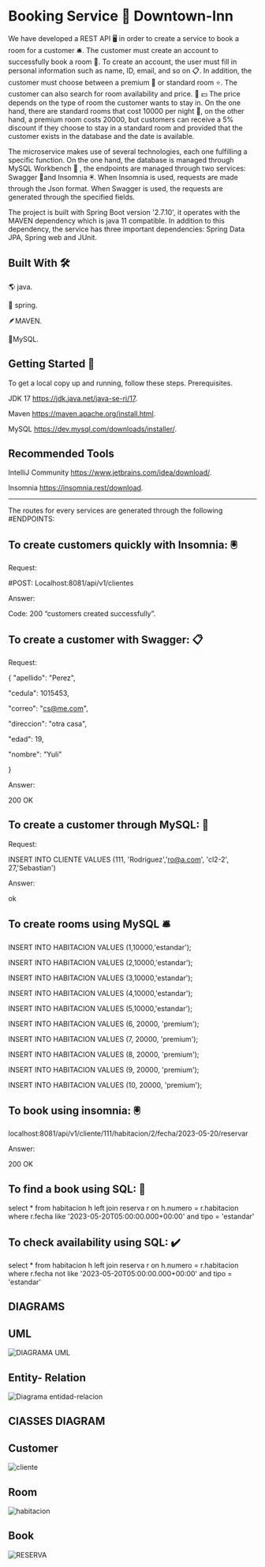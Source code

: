 # Booking Service :hotel: Downtown-Inn
We have developed a REST API 🖥️ in order to create a service to book a room for a customer 🛎️. The customer must create an account to successfully book a room 📖. To create an account, the user must fill in personal information such as name, ID, email, and so on 📋. In addition, the customer must choose between a premium 🌟 or standard room ⭐. The customer can also search for room availability and price. 📆 💵 The price depends on the type of room the customer wants to stay in. On the one hand, there are standard rooms that cost 10000 per night 🌃, on the other hand, a premium room costs 20000, but customers can receive a 5% discount if they choose to stay in a standard room and provided that the customer exists in the database and the date is available.


The microservice makes use of several technologies, each one fulfilling a specific function. On the one hand, the database is managed through MySQL Workbench 🐬 , the endpoints are managed through two services: Swagger 🔖and Insomnia 🖲️. When Insomnia is used, requests are made through the Json format. When Swagger is used, the requests are generated through the specified fields.


The project is built with Spring Boot version '2.7.10', it operates with the MAVEN dependency which is java 11 compatible. In addition to this dependency, the service has three important dependencies: Spring Data JPA, Spring web and JUnit.


## Built With 🛠️
🌎 java.

🥬 spring.

🪶MAVEN.

🐬MySQL.

## Getting Started 🚙

To get a local copy up and running, follow these steps.
Prerequisites.

JDK 17 https://jdk.java.net/java-se-ri/17.

Maven https://maven.apache.org/install.html.

MySQL https://dev.mysql.com/downloads/installer/.


## Recommended Tools
IntelliJ Community https://www.jetbrains.com/idea/download/.

Insomnia https://insomnia.rest/download.

____________________________________________________________________________________________________

The routes for every services are generated through the following #ENDPOINTS:

## To create customers quickly with Insomnia: :trackball:	

Request: 

#POST: Localhost:8081/api/v1/clientes

Answer:

Code: 200 “customers created successfully”.


## To create a customer with Swagger: :clipboard:	

Request:

{
  "apellido": "Perez",
  
  "cedula": 1015453,


"correo": "cs@me.com",

"direccion": "otra casa",

"edad": 19,

"nombre": "Yuli"

}

Answer:

200 OK

## To create a customer through MySQL: 🐬

Request: 

INSERT INTO CLIENTE VALUES (111, 'Rodriguez','ro@a.com', 'cl2-2', 27,'Sebastian') 

Answer: 

ok


## To create rooms using MySQL :bellhop_bell:	

INSERT INTO HABITACION VALUES (1,10000,'estandar');

INSERT INTO HABITACION VALUES (2,10000,'estandar');

INSERT INTO HABITACION VALUES (3,10000,'estandar');

INSERT INTO HABITACION VALUES (4,10000,'estandar');

INSERT INTO HABITACION VALUES (5,10000,'estandar');

INSERT INTO HABITACION VALUES (6, 20000, 'premium');

INSERT INTO HABITACION VALUES (7, 20000, 'premium');

INSERT INTO HABITACION VALUES (8, 20000, 'premium');

INSERT INTO HABITACION VALUES (9, 20000, 'premium');

INSERT INTO HABITACION VALUES (10, 20000, 'premium');


## To book using insomnia: :trackball: 

localhost:8081/api/v1/cliente/111/habitacion/2/fecha/2023-05-20/reservar

Answer:

200 OK

## To find a book using SQL: 📆

select  * from habitacion h
left join reserva  r
on h.numero = r.habitacion
where r.fecha like '2023-05-20T05:00:00.000+00:00'
and tipo = 'estandar'

## To check availability using  SQL: ✔️
select  * from habitacion h
left join reserva  r
on h.numero = r.habitacion
where r.fecha not like '2023-05-20T05:00:00.000+00:00'
and tipo = 'estandar'


## DIAGRAMS
## UML 


![DIAGRAMA UML](https://github.com/sebastian1695/repositoryReservas/assets/119948037/285b3a14-00fd-4412-a4d2-b2137bb095cf)

## Entity- Relation

![Diagrama entidad-relacion](https://github.com/sebastian1695/repositoryReservas/assets/119948037/296bfea0-bef2-41f3-bf40-5450462159f4)

## ClASSES DIAGRAM 

## Customer
![cliente](https://github.com/sebastian1695/repositoryReservas/assets/119948037/8d87924c-96c5-4299-87a5-4d07bee26fe4)

## Room 

![habitacion](https://github.com/sebastian1695/repositoryReservas/assets/119948037/15f47eac-c9bf-4d2b-aa19-4d5064c05c51)

## Book
![RESERVA](https://github.com/sebastian1695/repositoryReservas/assets/119948037/a4343c73-3ac6-45d8-a058-d2bebfdbfdd5)



